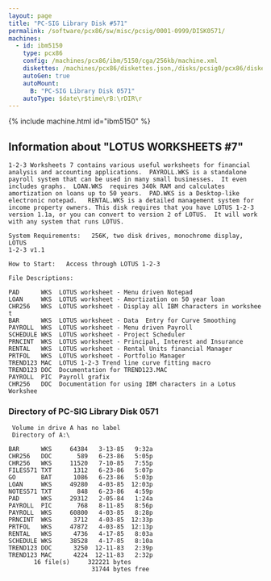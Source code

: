 ```yaml
---
layout: page
title: "PC-SIG Library Disk #571"
permalink: /software/pcx86/sw/misc/pcsig/0001-0999/DISK0571/
machines:
  - id: ibm5150
    type: pcx86
    config: /machines/pcx86/ibm/5150/cga/256kb/machine.xml
    diskettes: /machines/pcx86/diskettes.json,/disks/pcsig0/pcx86/diskettes.json
    autoGen: true
    autoMount:
      B: "PC-SIG Library Disk 0571"
    autoType: $date\r$time\rB:\rDIR\r
---
```


{% include machine.html id="ibm5150" %}

## Information about "LOTUS WORKSHEETS #7"

    1-2-3 Worksheets 7 contains various useful worksheets for financial
    analysis and accounting applications.  PAYROLL.WKS is a standalone
    payroll system that can be used in many small businesses.  It even
    includes graphs.  LOAN.WKS  requires 340k RAM and calculates
    amortization on loans up to 50 years.  PAD.WKS is a Desktop-like
    electronic notepad.   RENTAL.WKS is a detailed management system for
    income property owners. This disk requires that you have LOTUS 1-2-3
    version 1.1a, or you can convert to version 2 of LOTUS.  It will work
    with any system that runs LOTUS.
    
    System Requirements:   256K, two disk drives, monochrome display, LOTUS
    1-2-3 v1.1
    
    How to Start:   Access through LOTUS 1-2-3
    
    File Descriptions:
    
    PAD      WKS  LOTUS worksheet - Menu driven Notepad
    LOAN     WKS  LOTUS worksheet - Amortization on 50 year loan
    CHR256   WKS  LOTUS worksheet - Display all IBM characters in workshee t
    BAR      WKS  LOTUS worksheet - Data  Entry for Curve Smoothing
    PAYROLL  WKS  LOTUS worksheet - Menu driven Payroll
    SCHEDULE WKS  LOTUS worksheet - Project Scheduler
    PRNCINT  WKS  LOTUS worksheet - Principal, Interest and Insurance
    RENTAL   WKS  LOTUS worksheet - Rental Units financial Manager
    PRTFOL   WKS  LOTUS worksheet - Portfolio Manager
    TREND123 MAC  LOTUS 1-2-3 Trend line curve fitting macro
    TREND123 DOC  Documentation for TREND123.MAC
    PAYROLL  PIC  Payroll grafix
    CHR256   DOC  Documentation for using IBM characters in a Lotus Workshee

### Directory of PC-SIG Library Disk 0571

     Volume in drive A has no label
     Directory of A:\

    BAR      WKS     64384   3-13-85   9:32a
    CHR256   DOC       589   6-23-86   5:05p
    CHR256   WKS     11520   7-10-85   7:55p
    FILES571 TXT      1312   6-23-86   5:07p
    GO       BAT      1086   6-23-86   5:03p
    LOAN     WKS     49280   4-03-85  12:03p
    NOTES571 TXT       848   6-23-86   4:59p
    PAD      WKS     29312   2-05-84   1:24a
    PAYROLL  PIC       768   8-11-85   8:56p
    PAYROLL  WKS     60800   4-03-85   8:28p
    PRNCINT  WKS      3712   4-03-85  12:33p
    PRTFOL   WKS     47872   4-03-85  12:13p
    RENTAL   WKS      4736   4-17-85   8:03a
    SCHEDULE WKS     38528   4-17-85   8:10a
    TREND123 DOC      3250  12-11-83   2:39p
    TREND123 MAC      4224  12-11-83   2:32p
           16 file(s)     322221 bytes
                           31744 bytes free
